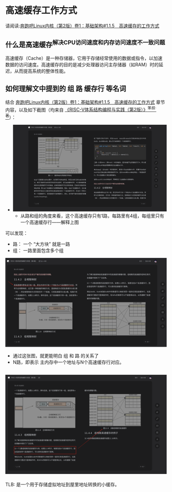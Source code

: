 # 高速缓存工作方式
请阅读:[奔跑吧Linux内核（第2版）卷1：基础架构#1.1.5　高速缓存的工作方式](../006.BOOKs/Run%20Linux%20Kernel%20(2nd%20Edition)%20Volume%201:%20Infrastructure.epub) 

## 什么是高速缓存<sup>解决CPU访问速度和内存访问速度不一致问题</sup>
高速缓存（Cache）是一种存储器，它用于存储经常使用的数据或指令，以加速数据的访问速度。高速缓存的目的是减少处理器访问主存储器（如RAM）时的延迟，从而提高系统的整体性能。

## 如何理解文中提到的 组 路 缓存行 等名词
结合 [奔跑吧Linux内核（第2版）卷1：基础架构#1.1.5　高速缓存的工作方式](../006.BOOKs/Run%20Linux%20Kernel%20(2nd%20Edition)%20Volume%201:%20Infrastructure.epub)  章节内容，以及如下截图（均来自 [《RISC-V体系结构编程与实践（第2版）》<sup>笨叔·著</sup>](../006.BOOKs/RISC-V%20Architecture%20Programming%20and%20Practice.pdf)）：
- ![kernel_cache_20241214222224.jpg](./IMGS/kernel_cache_20241214222224.jpg)
    + 从路和组的角度来看，这个高速缓存只有1路，每路里有4组，每组里只有一个高速缓存行——解释上图

可以发现：
- 路： 一个 “大方块” 就是一路
- 组： 一路里面包含多个组

![kernel_cache_20241214223409.jpg](./IMGS/kernel_cache_20241214223409.jpg)
  - 通过这张图，就更能明白 组 和 路 的关系了
  - N路，即表示 主内存中一个地址与N个高速缓存行对应。

![kernel_cache_20241214224237.jpg](./IMGS/kernel_cache_20241214224237.jpg)
---

TLB: 是一个用于存储虚拟地址到屋里地址转换的小缓存。
